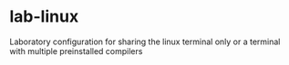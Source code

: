 # lab-linux
Laboratory configuration for sharing the linux terminal only or a terminal with multiple preinstalled compilers
